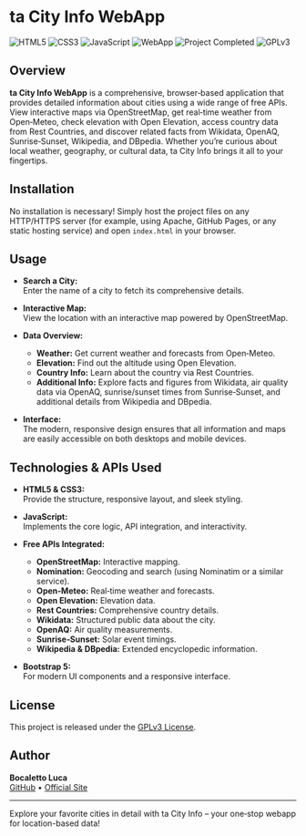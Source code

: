 # ta City Info WebApp

![HTML5](https://img.shields.io/badge/HTML5-E34F26?logo=html5&style=for-the-badge)
![CSS3](https://img.shields.io/badge/CSS3-1572B6?logo=css3&style=for-the-badge)
![JavaScript](https://img.shields.io/badge/JavaScript-F7DF1E?logo=javascript&style=for-the-badge)
![WebApp](https://img.shields.io/badge/ta_City_Info-WebApp-blue?style=for-the-badge)
![Project Completed](https://img.shields.io/badge/Project-Completed-green?style=for-the-badge)
![GPLv3](https://img.shields.io/badge/License-GPLv3-blue?style=for-the-badge)

## Overview

**ta City Info WebApp** is a comprehensive, browser‑based application that provides detailed information about cities using a wide range of free APIs. View interactive maps via OpenStreetMap, get real‑time weather from Open‑Meteo, check elevation with Open Elevation, access country data from Rest Countries, and discover related facts from Wikidata, OpenAQ, Sunrise‑Sunset, Wikipedia, and DBpedia. Whether you’re curious about local weather, geography, or cultural data, ta City Info brings it all to your fingertips.

## Installation

No installation is necessary! Simply host the project files on any HTTP/HTTPS server (for example, using Apache, GitHub Pages, or any static hosting service) and open `index.html` in your browser.

## Usage

- **Search a City:**  
  Enter the name of a city to fetch its comprehensive details.
  
- **Interactive Map:**  
  View the location with an interactive map powered by OpenStreetMap.
  
- **Data Overview:**  
  - **Weather:** Get current weather and forecasts from Open‑Meteo.  
  - **Elevation:** Find out the altitude using Open Elevation.  
  - **Country Info:** Learn about the country via Rest Countries.  
  - **Additional Info:** Explore facts and figures from Wikidata, air quality data via OpenAQ, sunrise/sunset times from Sunrise‑Sunset, and additional details from Wikipedia and DBpedia.

- **Interface:**  
  The modern, responsive design ensures that all information and maps are easily accessible on both desktops and mobile devices.

## Technologies & APIs Used

- **HTML5 & CSS3:**  
  Provide the structure, responsive layout, and sleek styling.
- **JavaScript:**  
  Implements the core logic, API integration, and interactivity.

- **Free APIs Integrated:**
  - **OpenStreetMap:** Interactive mapping.
  - **Nomination:** Geocoding and search (using Nominatim or a similar service).
  - **Open‑Meteo:** Real‑time weather and forecasts.
  - **Open Elevation:** Elevation data.
  - **Rest Countries:** Comprehensive country details.
  - **Wikidata:** Structured public data about the city.
  - **OpenAQ:** Air quality measurements.
  - **Sunrise‑Sunset:** Solar event timings.
  - **Wikipedia & DBpedia:** Extended encyclopedic information.

- **Bootstrap 5:**  
  For modern UI components and a responsive interface.

## License

This project is released under the [GPLv3 License](https://www.gnu.org/licenses/gpl-3.0.en.html).

## Author

**Bocaletto Luca**  
[GitHub](https://bocaletto-luca.github.io) • [Official Site](https://bocalettoluca.altervista.org)

---

Explore your favorite cities in detail with ta City Info – your one‑stop webapp for location-based data!
